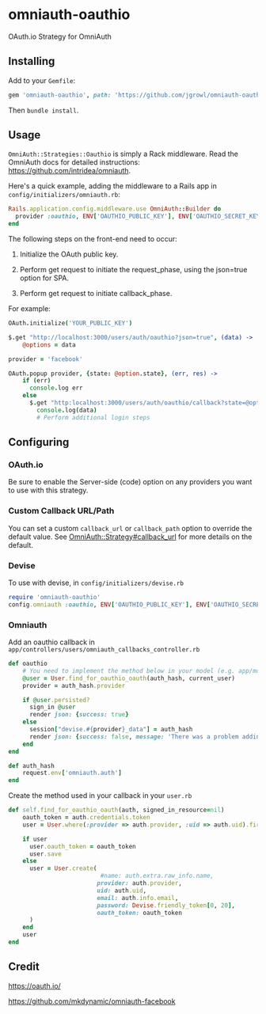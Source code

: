 omniauth-oauthio
=================

OAuth.io Strategy for OmniAuth

## Installing

Add to your `Gemfile`:

```ruby
gem 'omniauth-oauthio', path: 'https://github.com/jgrowl/omniauth-oauthio.git'
```

Then `bundle install`.

## Usage

`OmniAuth::Strategies::Oauthio` is simply a Rack middleware. Read the OmniAuth docs for detailed instructions: https://github.com/intridea/omniauth.

Here's a quick example, adding the middleware to a Rails app in `config/initializers/omniauth.rb`:

```ruby
Rails.application.config.middleware.use OmniAuth::Builder do
  provider :oauthio, ENV['OAUTHIO_PUBLIC_KEY'], ENV['OAUTHIO_SECRET_KEY']
end
```

The following steps on the front-end need to occur:

1. Initialize the OAuth public key.

2. Perform get request to initiate the request_phase, using the json=true option for SPA.

3. Perform get request to initiate callback_phase.

For example:

```coffeescript
OAuth.initialize('YOUR_PUBLIC_KEY')

$.get "http://localhost:3000/users/auth/oauthio?json=true", (data) ->
    @options = data

provider = 'facebook'

OAuth.popup provider, {state: @option.state}, (err, res) ->
    if (err)
      console.log err
    else
      $.get "http:localhost:3000/users/auth/oauthio/callback?state=@option.state", (data) ->
        console.log(data)
        # Perform additional login steps
```

## Configuring

### OAuth.io

Be sure to enable the Server-side (code) option on any providers you want to use with this strategy.

### Custom Callback URL/Path

You can set a custom `callback_url` or `callback_path` option to override the default value. See [OmniAuth::Strategy#callback_url](https://github.com/intridea/omniauth/blob/master/lib/omniauth/strategy.rb#L411) for more details on the default.

### Devise
To use with devise, in `config/initializers/devise.rb`

```ruby
require 'omniauth-oauthio'
config.omniauth :oauthio, ENV['OAUTHIO_PUBLIC_KEY'], ENV['OAUTHIO_SECRET_KEY']
```

### Omniauth

Add an oauthio callback in `app/controllers/users/omniauth_callbacks_controller.rb`

```ruby
def oauthio
    # You need to implement the method below in your model (e.g. app/models/user.rb)
    @user = User.find_for_oauthio_oauth(auth_hash, current_user)
    provider = auth_hash.provider

    if @user.persisted?
      sign_in @user
      render json: {success: true}
    else
      session["devise.#{provider}_data"] = auth_hash
      render json: {success: false, message: 'There was a problem adding user!'}
    end
end

def auth_hash
    request.env['omniauth.auth']
end
```

Create the method used in your callback in your `user.rb`

```ruby
def self.find_for_oauthio_oauth(auth, signed_in_resource=nil)
    oauth_token = auth.credentials.token
    user = User.where(:provider => auth.provider, :uid => auth.uid).first

    if user
      user.oauth_token = oauth_token
      user.save
    else
      user = User.create(
                          #name: auth.extra.raw_info.name,
                         provider: auth.provider,
                         uid: auth.uid,
                         email: auth.info.email,
                         password: Devise.friendly_token[0, 20],
                         oauth_token: oauth_token
      )
    end
    user
end
```

## Credit

https://oauth.io/

https://github.com/mkdynamic/omniauth-facebook
